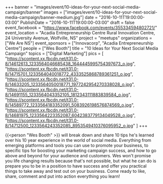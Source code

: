 +++
banner = "images/event/10-ideas-for-your-next-social-media-campaign/banner"
images = ["images/event/10-ideas-for-your-next-social-media-campaign/banner-medium.jpg"]
date = "2016-10-11T19:00:00-03:00"
PublishDate = "2016-10-11T19:00:00-03:00"
draft = false
event_facebook = "https://www.facebook.com/events/355334594802721/"
event_location = "Acadia Entrepreneurship Centre Rural Innovation Centre, 24 University Avenue, Wolfville, NS"
project = "meetups"
organizations = ["We Are NS"]
event_sponsors = ["Innovacorp", "Acadia Entrepreneurship Centre"]
people = ["Wes Booth"]
title = "10 Ideas for Your Next Social Media Campaign"
topics = ["Digital Marketing"]
pics = [
    "https://scontent.xx.fbcdn.net/t31.0-8/14612613_1233564046685438_1644445995754397673_o.jpg",
    "https://scontent.xx.fbcdn.net/t31.0-8/14715701_1233564040018772_4333525868789361251_o.jpg",
    "https://scontent.xx.fbcdn.net/t31.0-8/14633205_1233564050018771_1977242954270338028_o.jpg",
    "https://scontent.xx.fbcdn.net/t31.0-8/14691155_1233564043352105_1812343111883839584_o.jpg",
    "https://scontent.xx.fbcdn.net/t31.0-8/14589772_1233564183352091_5083926198576874569_o.jpg",
    "https://scontent.xx.fbcdn.net/t31.0-8/14681975_1233564223352087_6042383779134049528_o.jpg",
    "https://scontent.xx.fbcdn.net/t31.0-8/14712500_1233564243352085_8953549410376095952_o.jpg"
]
+++

{{<person "Wes Booth" >}} will break down and share 10 tips he's learned over his 10 year experience in the world of social media. Everything from emerging platforms and tools you can use to promote your business, to specific tips for boosting your marketing campaign success, and how to go above and beyond for your audience and customers. Wes won't promise you life changing results because that's not possible, but what he can do is prepare you to be in a position to have success and offer you practical things to take away and test out on your business. Come ready to like, share, comment and put into action everything you learn!
